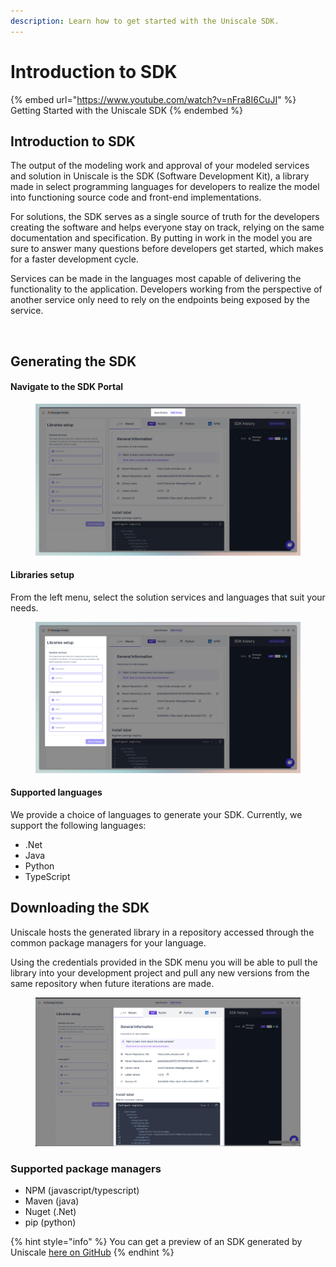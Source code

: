 ```yaml
---
description: Learn how to get started with the Uniscale SDK.
---
```


# Introduction to SDK



{% embed url="https://www.youtube.com/watch?v=nFra8I6CuJI" %}
Getting Started with the Uniscale SDK
{% endembed %}

## Introduction to SDK

The output of the modeling work and approval of your modeled services and solution in Uniscale is the SDK (Software Development Kit), a library made in select programming languages for developers to realize the model into functioning source code and front-end implementations.

For solutions, the SDK serves as a single source of truth for the developers creating the software and helps everyone stay on track, relying on the same documentation and specification. By putting in work in the model you are sure to answer many questions before developers get started, which makes for a faster development cycle.‍

Services can be made in the languages most capable of delivering the functionality to the application. Developers working from the perspective of another service only need to rely on the endpoints being exposed by the service.

‍

## **Generating the SDK**

#### **Navigate to the SDK Portal**

<figure><img src="../../.gitbook/assets/CleanShot 2024-06-18 at 10.57.17@2x.png" alt=""><figcaption></figcaption></figure>



#### Libraries setup

From the left menu, select the solution services and languages that suit your needs.

<figure><img src="../../.gitbook/assets/CleanShot 2024-06-18 at 10.57.02@2x (1).png" alt=""><figcaption></figcaption></figure>

#### ‍‍Supported languages

We provide a choice of languages to generate your SDK. Currently, we support the following languages:

* .Net
* Java
* Python
* TypeScript‍



## **Downloading the SDK**

Uniscale hosts the generated library in a repository accessed through the common package managers for your language.

Using the credentials provided in the SDK menu you will be able to pull the library into your development project and pull any new versions from the same repository when future iterations are made.

<figure><img src="../../.gitbook/assets/CleanShot 2024-06-18 at 11.03.29@2x.png" alt=""><figcaption></figcaption></figure>

### **Supported package managers**

* NPM (javascript/typescript)&#x20;
* Maven (java)&#x20;
* Nuget (.Net)
* pip (python)

{% hint style="info" %}
You can get a preview of an SDK generated by Uniscale [here on GitHub](https://github.com/uniscale)
{% endhint %}

‍
